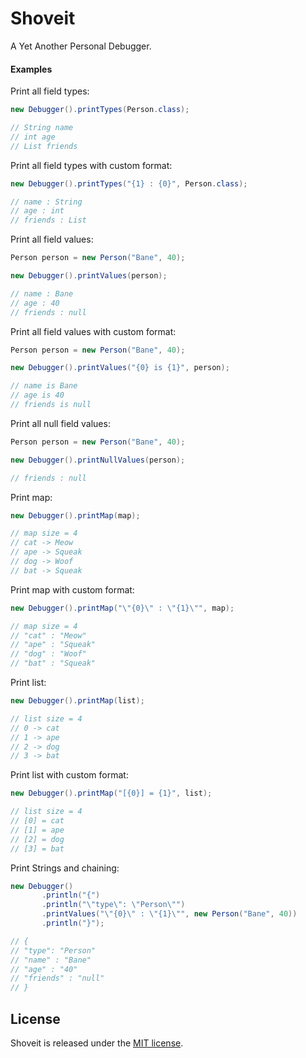 # Shoveit 

A Yet Another Personal Debugger.

#### Examples

Print all field types:

```Java
new Debugger().printTypes(Person.class);

// String name
// int age
// List friends
```

Print all field types with custom format:

```Java
new Debugger().printTypes("{1} : {0}", Person.class);

// name : String 
// age : int 
// friends : List 
```

Print all field values:

```Java
Person person = new Person("Bane", 40);

new Debugger().printValues(person);

// name : Bane
// age : 40
// friends : null
```

Print all field values with custom format:

```Java
Person person = new Person("Bane", 40);

new Debugger().printValues("{0} is {1}", person);

// name is Bane
// age is 40
// friends is null
```

Print all null field values:

```Java
Person person = new Person("Bane", 40);

new Debugger().printNullValues(person);

// friends : null
```

Print map:

```Java
new Debugger().printMap(map);

// map size = 4
// cat -> Meow
// ape -> Squeak
// dog -> Woof
// bat -> Squeak
```

Print map with custom format:

```Java
new Debugger().printMap("\"{0}\" : \"{1}\"", map);

// map size = 4
// "cat" : "Meow"
// "ape" : "Squeak"
// "dog" : "Woof"
// "bat" : "Squeak"
```

Print list:

```Java
new Debugger().printMap(list);

// list size = 4
// 0 -> cat
// 1 -> ape
// 2 -> dog
// 3 -> bat
```

Print list with custom format:

```Java
new Debugger().printMap("[{0}] = {1}", list);

// list size = 4
// [0] = cat
// [1] = ape
// [2] = dog
// [3] = bat
```

Print Strings and chaining:

```Java
new Debugger()
       .println("{")
       .println("\"type\": \"Person\"")
       .printValues("\"{0}\" : \"{1}\"", new Person("Bane", 40))
       .println("}");

// {
// "type": "Person"
// "name" : "Bane"
// "age" : "40"
// "friends" : "null"
// }
```

## License

 Shoveit is released under the [MIT license](LICENSE).
